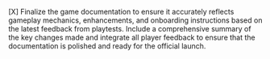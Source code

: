 [X] Finalize the game documentation to ensure it accurately reflects gameplay mechanics, enhancements, and onboarding instructions based on the latest feedback from playtests. Include a comprehensive summary of the key changes made and integrate all player feedback to ensure that the documentation is polished and ready for the official launch.